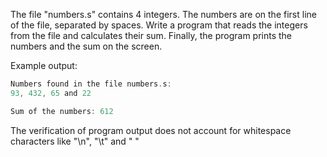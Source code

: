 The file "numbers.s" contains 4 integers. The numbers are on the first line of the file, separated by spaces. Write a program that reads the integers from the file and calculates their sum. Finally, the program prints the numbers and the sum on the screen.

Example output:
```c
Numbers found in the file numbers.s:
93, 432, 65 and 22

Sum of the numbers: 612
```
The verification of program output does not account for whitespace characters like "\n", "\t" and " "